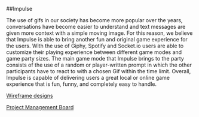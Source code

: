 ##Impulse

The use of gifs in our society has become more popular over the years, conversations have become easier to understand and text messages are given more context with a simple moving image. For this reason, we believe that Impulse is able to bring another fun and original game experience for the users. With the use of Giphy, Spotify and Socket.io users are able to customize their playing experience between different game modes and game party sizes. The main game mode that Impulse brings to the party consists of the use of a random or player-written prompt in which the other participants have to react to with a chosen Gif within the time limit. Overall, Impulse is capable of delivering users a great local or online game experience that is fun, funny, and completely easy to handle. 

<a href="https://xd.adobe.com/spec/0361e40f-552c-4a43-6181-76f838499566-7550/">Wireframe designs</a>

<a href="https://trello.com/b/yXsMNz6L/impulse">Project Management Board</a>
